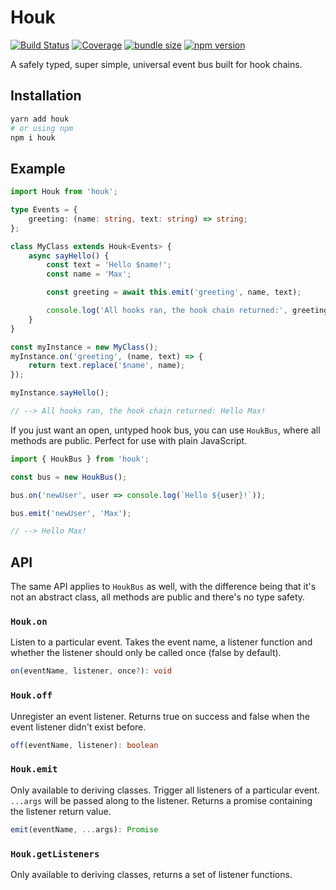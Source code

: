 # Houk

[![Build Status](https://img.shields.io/gitlab/pipeline/krmax44/houk)](https://gitlab.com/krmax44/houk/pipelines)
[![Coverage](https://gitlab.com/krmax44/houk/badges/master/coverage.svg?style=flat)](https://gitlab.com/krmax44/houk/pipelines)
[![bundle size](https://img.shields.io/bundlephobia/minzip/houk)](https://bundlephobia.com/result?p=houk)
[![npm version](https://img.shields.io/npm/v/houk)](https://www.npmjs.com/package/houk)

A safely typed, super simple, universal event bus built for hook chains.

## Installation

```bash
yarn add houk
# or using npm
npm i houk
```

## Example

```ts
import Houk from 'houk';

type Events = {
	greeting: (name: string, text: string) => string;
};

class MyClass extends Houk<Events> {
	async sayHello() {
		const text = 'Hello $name!';
		const name = 'Max';

		const greeting = await this.emit('greeting', name, text);

		console.log('All hooks ran, the hook chain returned:', greeting);
	}
}

const myInstance = new MyClass();
myInstance.on('greeting', (name, text) => {
	return text.replace('$name', name);
});

myInstance.sayHello();

// --> All hooks ran, the hook chain returned: Hello Max!
```

If you just want an open, untyped hook bus, you can use `HoukBus`, where all methods are public. Perfect for use with plain JavaScript.

```js
import { HoukBus } from 'houk';

const bus = new HoukBus();

bus.on('newUser', user => console.log(`Hello ${user}!`));

bus.emit('newUser', 'Max');

// --> Hello Max!
```

## API

The same API applies to `HoukBus` as well, with the difference being that it's not an abstract class, all methods are public and there's no type safety.

### `Houk.on`

Listen to a particular event. Takes the event name, a listener function and whether the listener should only be called once (false by default).

```ts
on(eventName, listener, once?): void
```

### `Houk.off`

Unregister an event listener. Returns true on success and false when the event listener didn't exist before.

```ts
off(eventName, listener): boolean
```

### `Houk.emit`

Only available to deriving classes. Trigger all listeners of a particular event. `...args` will be passed along to the listener. Returns a promise containing the listener return value.

```ts
emit(eventName, ...args): Promise
```

### `Houk.getListeners`

Only available to deriving classes, returns a set of listener functions.
